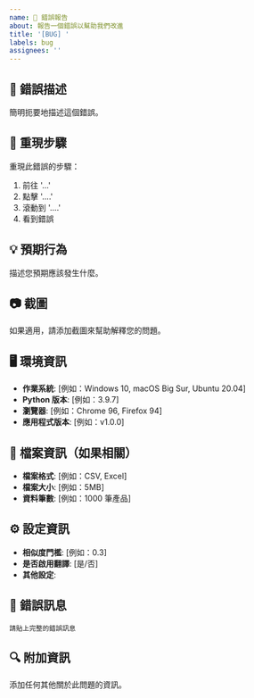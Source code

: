 ```yaml
---
name: 🐛 錯誤報告
about: 報告一個錯誤以幫助我們改進
title: '[BUG] '
labels: bug
assignees: ''
---
```


## 🐛 錯誤描述
簡明扼要地描述這個錯誤。

## 🔄 重現步驟
重現此錯誤的步驟：
1. 前往 '...'
2. 點擊 '....'
3. 滾動到 '....'
4. 看到錯誤

## 💡 預期行為
描述您預期應該發生什麼。

## 📷 截圖
如果適用，請添加截圖來幫助解釋您的問題。

## 🖥️ 環境資訊
- **作業系統**: [例如：Windows 10, macOS Big Sur, Ubuntu 20.04]
- **Python 版本**: [例如：3.9.7]
- **瀏覽器**: [例如：Chrome 96, Firefox 94]
- **應用程式版本**: [例如：v1.0.0]

## 📄 檔案資訊（如果相關）
- **檔案格式**: [例如：CSV, Excel]
- **檔案大小**: [例如：5MB]
- **資料筆數**: [例如：1000 筆產品]

## ⚙️ 設定資訊
- **相似度門檻**: [例如：0.3]
- **是否啟用翻譯**: [是/否]
- **其他設定**: 

## 📝 錯誤訊息
```
請貼上完整的錯誤訊息
```

## 🔍 附加資訊
添加任何其他關於此問題的資訊。
